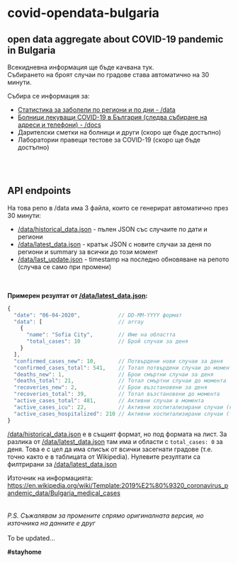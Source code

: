 # covid-opendata-bulgaria
open data aggregate about COVID-19 pandemic in Bulgaria
---

Всекидневна информация ще бъде качвана тук.\
Събирането на броят случаи по градове става автоматично на 30 минути.
<br>

Събира се информация за:
* [Статистика за заболели по региони и по дни - /data](/data "API endpoint")
* [Болници лекуващи COVID-19 в България (следва събиране на адреси и телефони) - /docs](/docs/%D0%A1%D0%BF%D0%B8%D1%81%D1%8A%D0%BA%20%D0%B1%D0%BE%D0%BB%D0%BD%D0%B8%D1%86%D0%B8%20COVID-19%20%D0%B2%20%D0%91%D1%8A%D0%BB%D0%B3%D0%B0%D1%80%D0%B8%D1%8F%20-%2027.03.2020%20revision%201.xlsx "Списък с болници")
* Дарителски сметки на болници и други (скоро ще бъде достъпно)
* Лаборатории правещи тестове за COVID-19 (скоро ще бъде достъпно)

<br><br>
## API endpoints
На това репо в /data има 3 файла, които се генерират автоматично през 30 минути:
* [/data/historical_data.json](https://raw.githubusercontent.com/snify/covid-opendata-bulgaria/master/data/historical_data.json) - пълен JSON със случаите по дати и региони
* [/data/latest_data.json](https://raw.githubusercontent.com/snify/covid-opendata-bulgaria/master/data/latest_data.json) - кратък JSON с новите случаи за деня по региони и summary за всички до този момент
* [/data/last_update.json](https://raw.githubusercontent.com/snify/covid-opendata-bulgaria/master/data/last_update.json) - timestamp на последно обновяване на репото (случва се само при промени)


<br><br>
**Примерен резултат от [/data/latest_data.json](https://raw.githubusercontent.com/snify/covid-opendata-bulgaria/master/data/latest_data.json):**
```js
{
  "date": "06-04-2020",            // DD-MM-YYYY формат
  "data": [                        // array
    {
      "name": "Sofia City",        // Име на областта
      "total_cases": 10            // Брой случаи за деня
    }
  ],
  "confirmed_cases_new": 10,       // Потвърдени нови случаи за деня
  "confirmed_cases_total": 541,    // Тотал потвърдени случаи до момента
  "deaths_new": 1,                 // Брои смъртни случаи за деня
  "deaths_total": 21,              // Тотал смъртни случаи до момента
  "recoveries_new": 2,             // Брои възстановени за деня
  "recoveries_total": 39,          // Тотал възстановени до момента
  "active_cases_total": 481,       // Активни случаи в момента
  "active_cases_icu": 22,          // Активни хоспитализирани случаи (критични)
  "active_cases_hospitalized": 210 // Активни хоспитализирани случаи (тотал)
}
```

[/data/historical_data.json](https://raw.githubusercontent.com/snify/covid-opendata-bulgaria/master/data/historical_data.json) е в същият формат, но под формата на лист.
За разлика от [/data/latest_data.json](https://raw.githubusercontent.com/snify/covid-opendata-bulgaria/master/data/latest_data.json) там има и области с `total_cases: 0` за деня.
Това е с цел да има списък от всички засегнати градове (т.е. точно както е в таблицата от Wikipedia).
Нулевите резултати са филтрирани за [/data/latest_data.json](https://raw.githubusercontent.com/snify/covid-opendata-bulgaria/master/data/latest_data.json)


Източник на информацията: https://en.wikipedia.org/wiki/Template:2019%E2%80%9320_coronavirus_pandemic_data/Bulgaria_medical_cases
<br><br><br>
*P.S. Съжалявам за промените спрямо оригиналната версия, но източника на данните е друг*
<br><br>
To be updated...

**#stayhome**
